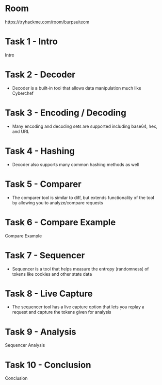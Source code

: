# Room
https://tryhackme.com/room/burpsuiteom

# Task 1 - Intro
Intro

# Task 2 - Decoder
* Decoder is a built-in tool that allows data manipulation much like Cyberchef

# Task 3 - Encoding / Decoding
* Many encoding and decoding sets are supported including base64, hex, and URL

# Task 4 - Hashing
* Decoder also supports many common hashing methods as well

# Task 5 - Comparer
* The comparer tool is similar to diff, but extends functionality of the tool by allowing you to analyze/compare requests

# Task 6 - Compare Example
Compare Example

# Task 7 - Sequencer
* Sequencer is a tool that helps measure the entropy (randomness) of tokens like cookies and other state data

# Task 8 - Live Capture
* The sequencer tool has a live capture option that lets you replay a request and capture the tokens given for analysis

# Task 9 - Analysis
Sequencer Analysis

# Task 10 - Conclusion
Conclusion
